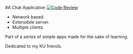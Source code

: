 #A Chat Application
[![Code Review](http://www.zomis.net/codereview/shield/?qid=102020)](http://codereview.stackexchange.com/q/102020/49181)

- Network based.
- Extensibile server.
- Multiple clients.

Part of a series of simple apps made for the sake of learning.

Dedicated to my KU friends.